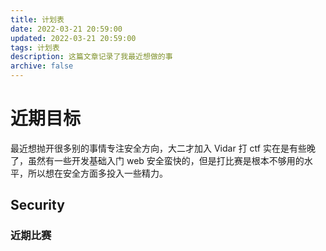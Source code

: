 ```yaml
---
title: 计划表
date: 2022-03-21 20:59:00
updated: 2022-03-21 20:59:00
tags: 计划表
description: 这篇文章记录了我最近想做的事
archive: false
---
```


# 近期目标

最近想抛开很多别的事情专注安全方向，大二才加入 Vidar 打 ctf 实在是有些晚了，虽然有一些开发基础入门 web 安全蛮快的，但是打比赛是根本不够用的水平，所以想在安全方面多投入一些精力。

## Security

### 近期比赛

<!-- {% checkbox checked:: 虎符CTF 2022 3.19 - 3.20%}
{% checkbox checked:: DASCTF Mar X SU 2022 3.26 %}
{% checkbox checked:: picoCTF 2022 3.15 - 3.29 %}
{% checkbox checked:: plaidCTF 2022 4.9 - 4.11 %}
{% checkbox checked:: *CTF 2022 4.16 - 4.17 %}
{% checkbox checked:: DASCTF Apr X FATE 2022 4.23 %}
{% checkbox checked:: ångstromCTF 2022 4.30 - 5.05 %}
{% checkbox checked:: Mini LCTF 2022 4.30 - 5.07 %}
{% checkbox checked:: cyber-apocalypse 2022 5.14 - 5.20 %}
{% checkbox DASCTF x May 2022 5.21 %} -->
